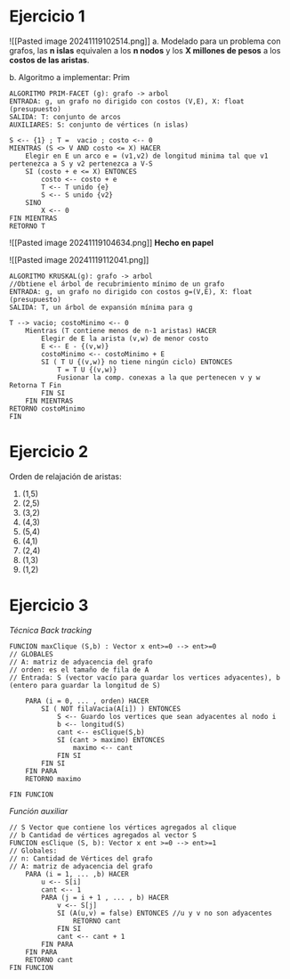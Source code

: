 # Ejercicio 1
![[Pasted image 20241119102514.png]]
a. Modelado para un problema con grafos, las **n islas** equivalen a los **n nodos** y los **X millones de pesos** a los **costos de las aristas**.

b. Algoritmo a implementar: Prim

```
ALGORITMO PRIM-FACET (g): grafo -> arbol
ENTRADA: g, un grafo no dirigido con costos (V,E), X: float (presupuesto)
SALIDA: T: conjunto de arcos
AUXILIARES: S: conjunto de vértices (n islas)

S <-- {1} ; T =  vacio ; costo <-- 0
MIENTRAS (S <> V AND costo <= X) HACER
	Elegir en E un arco e = (v1,v2) de longitud minima tal que v1 pertenezca a S y v2 pertenezca a V-S
	SI (costo + e <= X) ENTONCES
		costo <-- costo + e
		T <-- T unido {e}
		S <-- S unido {v2}
	SINO
		X <-- 0
FIN MIENTRAS
RETORNO T

```

![[Pasted image 20241119104634.png]]
**Hecho en papel**

![[Pasted image 20241119112041.png]]
```
ALGORITMO KRUSKAL(g): grafo -> arbol 
//Obtiene el árbol de recubrimiento mínimo de un grafo 
ENTRADA: g, un grafo no dirigido con costos g=(V,E), X: float (presupuesto)
SALIDA: T, un árbol de expansión mínima para g 

T --> vacio; costoMinimo <-- 0
	Mientras (T contiene menos de n-1 aristas) HACER
		Elegir de E la arista (v,w) de menor costo 
		E <-- E - {(v,w)} 
		costoMinimo <-- costoMinimo + E
		SI ( T U {(v,w)} no tiene ningún ciclo) ENTONCES
			T = T U {(v,w)} 
			Fusionar la comp. conexas a la que pertenecen v y w Retorna T Fin
		FIN SI
	FIN MIENTRAS
RETORNO costoMinimo
FIN
```



# Ejercicio 2
Orden de relajación de aristas:
1. (1,5)
2. (2,5)
3. (3,2)
4. (4,3)
5. (5,4)
6. (4,1)
7. (2,4)
8. (1,3)
9. (1,2)

# Ejercicio 3
*Técnica Back tracking*

```
FUNCION maxClique (S,b) : Vector x ent>=0 --> ent>=0
// GLOBALES
// A: matriz de adyacencia del grafo
// orden: es el tamaño de fila de A
// Entrada: S (vector vacío para guardar los vertices adyacentes), b (entero para guardar la longitud de S)

	PARA (i = 0, ... , orden) HACER
		SI ( NOT filaVacia(A[i]) ) ENTONCES
			S <-- Guardo los vertices que sean adyacentes al nodo i
			b <-- longitud(S)
			cant <-- esClique(S,b)
			SI (cant > maximo) ENTONCES
				maximo <-- cant
			FIN SI
		FIN SI
	FIN PARA
	RETORNO maximo

FIN FUNCION

```

*Función auxiliar*

```
// S Vector que contiene los vértices agregados al clique
// b Cantidad de vértices agregados al vector S
FUNCION esClique (S, b): Vector x ent >=0 --> ent>=1
// Globales:
// n: Cantidad de Vértices del grafo
// A: matriz de adyacencia del grafo
	PARA (i = 1, ... ,b) HACER
		u <-- S[i]
		cant <-- 1
		PARA (j = i + 1 , ... , b) HACER
			v <-- S[j]
			SI (A(u,v) = false) ENTONCES //u y v no son adyacentes
				RETORNO cant
			FIN SI
			cant <-- cant + 1
		FIN PARA
	FIN PARA
	RETORNO cant
FIN FUNCION
```
